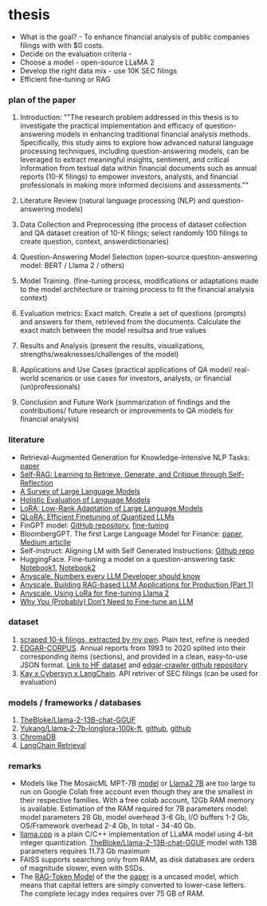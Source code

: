 # thesis
* What is the goal? - To enhance financial analysis of public companies filings with with $0 costs. 
* Decide on the evaluation criteria -
* Choose a model - open-source LLaMA 2
* Develop the right data mix - use 10K SEC filings
* Efficient fine-tuning or RAG


### plan of the paper
1. Introduction: ""The research problem addressed in this thesis is to investigate the practical implementation and efficacy of question-answering models in enhancing traditional financial analysis methods. Specifically, this study aims to explore how advanced natural language processing techniques, including question-answering models, can be leveraged to extract meaningful insights, sentiment, and critical information from textual data within financial documents such as annual reports (10-K filings) to empower investors, analysts, and financial professionals in making more informed decisions and assessments.""

2. Literature Review (natural language processing (NLP) and question-answering models) 

3. Data Collection and Preprocessing (the process of dataset collection and QA dataset creation of 10-K filings; select randomly 100 filings to create question, context, answerdictionaries)

4. Question-Answering Model Selection (open-source question-answering model: BERT / Llama 2 / others)

5. Model Training. (fine-tuning process, modifications or adaptations made to the model architecture or training process to fit the financial analysis context)

6. Evaluation metrics: Exact match. Create a set of questions (prompts) and answers for them, retrieved from the documents. Calculate the exact match between the model resultsa and true values

7. Results and Analysis (present the results, visualizations, strengths/weaknesses/challenges of the model)

8. Applications and Use Cases (practical applications of QA model/ real-world scenarios or use cases for investors, analysts, or financial (un)professionals)

9. Conclusion and Future Work (summarization of findings and the contributions/ future research or improvements to QA models for financial analysis)


### literature
* Retrieval-Augmented Generation for Knowledge-Intensive NLP Tasks: [paper](https://arxiv.org/pdf/2005.11401.pdf)
* [Self-RAG: Learning to Retrieve, Generate, and Critique through Self-Reflection](https://arxiv.org/pdf/2310.11511.pdf)
* [A Survey of Large Language Models](https://arxiv.org/abs/2303.18223)
* [Holistic Evaluation of Language Models](https://arxiv.org/abs/2211.09110)
* [LoRA: Low-Rank Adaptation of Large Language Models](https://arxiv.org/abs/2106.09685)
* [QLoRA: Efficient Finetuning of Quantized LLMs](https://arxiv.org/abs/2305.14314)
* FinGPT model: [GitHub repository](https://github.com/AI4Finance-Foundation/FinGPT), [fine-tuning](https://byfintech.medium.com/beginners-guide-to-fingpt-training-with-lora-chatglm2-6b-9eb5ace7fe99)
* BloombergGPT. The first Large Language Model for Finance: [paper](https://arxiv.org/pdf/2303.17564.pdf), [Medium articlle](https://medium.com/codex/bloomberggpt-the-first-large-language-model-for-finance-61cc92075075)
* Self-Instruct: Aligning LM with Self Generated Instructions: [Github repo](https://github.com/yizhongw/self-instruct)
* HuggingFace. Fine-tuning a model on a question-answering task: [Notebook1](https://github.com/huggingface/notebooks/blob/main/examples/question_answering.ipynb), [Notebook2](https://github.com/huggingface/notebooks/blob/main/examples/question_answering.ipynb)
* [Anyscale. Numbers every LLM Developer should know](https://www.anyscale.com/blog/num-every-llm-developer-should-know)
* [Anyscale. Building RAG-based LLM Applications for Production (Part 1)](https://www.anyscale.com/blog/a-comprehensive-guide-for-building-rag-based-llm-applications-part-1)
* [Anyscale. Using LoRa for fine-tuning Llama 2](https://www.anyscale.com/blog/fine-tuning-llms-lora-or-full-parameter-an-in-depth-analysis-with-llama-2?ref=hackernoon.com)
* [Why You (Probably) Don’t Need to Fine-tune an LLM](https://www.tidepool.so/2023/08/17/why-you-probably-dont-need-to-fine-tune-an-llm/?ref=hackernoon.com)



### dataset
1. [scraped 10-k filings, extracted by my own](data). Plain text, refine is needed
2. [EDGAR-CORPUS](https://zenodo.org/records/5528490). Annual reports from 1993 to 2020 splited into their corresponding items (sections), and provided in a clean, easy-to-use JSON format. [Link to HF dataset](https://huggingface.co/datasets/eloukas/edgar-corpus) and [edgar-crawler github repository](https://github.com/nlpaueb/edgar-crawler)
3. [Kay x Cybersyn x LangChain](https://python.langchain.com/docs/integrations/retrievers/sec_filings?ref=blog.langchain.dev). API retriver of SEC filings (can be used for evaluation)

### models / frameworks / databases
1. [TheBloke/Llama-2-13B-chat-GGUF](https://huggingface.co/TheBloke/Llama-2-13B-chat-GGUF)
2. [Yukang/Llama-2-7b-longlora-100k-ft](https://huggingface.co/Yukang/Llama-2-7b-longlora-100k-ft), [github](https://osu-nlp-group.github.io/TableLlama/), [github](https://github.com/dvlab-research/LongLoRA)
3. [ChromaDB](https://github.com/chroma-core/chroma)
4. [LangChain Retrieval]([https://github.com/langchain-ai/langchain](https://python.langchain.com/docs/use_cases/question_answering/))

### remarks
* Models like The MosaicML MPT-7B [model](https://www.mosaicml.com/blog/mpt-7b) or [Llama2 7B](https://ai.meta.com/llama/) are too large to run on Google Colab free account even though they are the smallest in their respective families. With a free colab account, 12Gb RAM memory is available. Estimation of the RAM required for 7B parameters model: model parameters 28 Gb, model overhead 3-6 Gb, I/O buffers 1-2 Gb, OS/Framework overhead 2-4 Gb, In total - 34-40 Gb.
* [llama.cpp](https://github.com/ggerganov/llama.cpp) is a plain C/C++ implementation of LLaMA model using 4-bit integer quantization. [TheBloke/Llama-2-13B-chat-GGUF](https://huggingface.co/TheBloke/Llama-2-13B-chat-GGUF) model with 13B parameters requires 11.73 Gb maximum
* FAISS supports searching only from RAM, as disk databases are orders of magnitude slower, even with SSDs.
* The [RAG-Token Model](https://huggingface.co/facebook/rag-token-nq) of the the [paper](https://arxiv.org/pdf/2005.11401.pdf) is a uncased model, which means that capital letters are simply converted to lower-case letters. The complete lecagy index requires over 75 GB of RAM.
